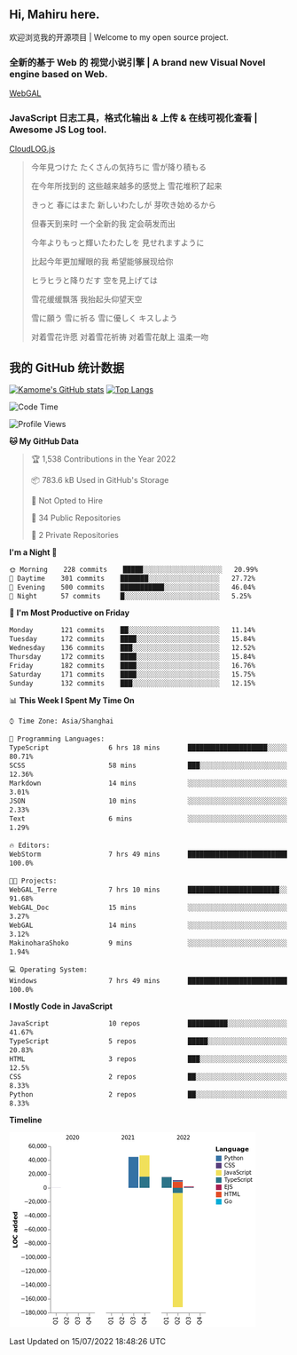 ## Hi, Mahiru here.

欢迎浏览我的开源项目 | Welcome to my open source project.

### 全新的基于 Web 的 视觉小说引擎 | A brand new Visual Novel engine based on Web.

[WebGAL](https://github.com/MakinoharaShoko/WebGAL)

### JavaScript 日志工具，格式化输出 & 上传 & 在线可视化查看 | Awesome JS Log tool.

[CloudLOG.js](https://github.com/MakinoharaShoko/CloudLog.JS)

> 今年見つけた たくさんの気持ちに 雪が降り積もる  
> 
> 在今年所找到的 这些越来越多的感觉上 雪花堆积了起来  
> 
> きっと 春にはまた 新しいわたしが 芽吹き始めるから  
> 
> 但春天到来时 一个全新的我 定会萌发而出  
> 
> 今年よりもっと輝いたわたしを 見せれますように  
> 
> 比起今年更加耀眼的我 希望能够展现给你  
> 
> ヒラヒラと降りだす 空を見上げては  
> 
> 雪花缓缓飘落 我抬起头仰望天空  
> 
> 雪に願う 雪に祈る 雪に優しく キスしよう  
> 
> 对着雪花许愿 对着雪花祈祷 对着雪花献上 温柔一吻

## 我的 GitHub 统计数据

[![Kamome's GitHub stats](https://github-readme-stats.vercel.app/api?username=MakinoharaShoko)](https://github.com/anuraghazra/github-readme-stats)
[![Top Langs](https://github-readme-stats.vercel.app/api/top-langs/?username=MakinoharaShoko&layout=compact)](https://github.com/anuraghazra/github-readme-stats)

<!--
**MakinoharaShoko/MakinoharaShoko** is a ✨ _special_ ✨ repository because its `README.md` (this file) appears on your GitHub profile.

Here are some ideas to get you started:

- 🔭 I’m currently working on ...
- 🌱 I’m currently learning ...
- 👯 I’m looking to collaborate on ...
- 🤔 I’m looking for help with ...
- 💬 Ask me about ...
- 📫 How to reach me: ...
- 😄 Pronouns: ...
- ⚡ Fun fact: ...
-->

<!--START_SECTION:waka-->
![Code Time](http://img.shields.io/badge/Code%20Time-0%20secs-blue)

![Profile Views](http://img.shields.io/badge/Profile%20Views-5-blue)

**🐱 My GitHub Data** 

> 🏆 1,538 Contributions in the Year 2022
 > 
> 📦 783.6 kB Used in GitHub's Storage 
 > 
> 🚫 Not Opted to Hire
 > 
> 📜 34 Public Repositories 
 > 
> 🔑 2 Private Repositories  
 > 
**I'm a Night 🦉** 

```text
🌞 Morning    228 commits    █████░░░░░░░░░░░░░░░░░░░░   20.99% 
🌆 Daytime    301 commits    ███████░░░░░░░░░░░░░░░░░░   27.72% 
🌃 Evening    500 commits    ███████████░░░░░░░░░░░░░░   46.04% 
🌙 Night      57 commits     █░░░░░░░░░░░░░░░░░░░░░░░░   5.25%

```
📅 **I'm Most Productive on Friday** 

```text
Monday       121 commits    ██░░░░░░░░░░░░░░░░░░░░░░░   11.14% 
Tuesday      172 commits    ████░░░░░░░░░░░░░░░░░░░░░   15.84% 
Wednesday    136 commits    ███░░░░░░░░░░░░░░░░░░░░░░   12.52% 
Thursday     172 commits    ████░░░░░░░░░░░░░░░░░░░░░   15.84% 
Friday       182 commits    ████░░░░░░░░░░░░░░░░░░░░░   16.76% 
Saturday     171 commits    ████░░░░░░░░░░░░░░░░░░░░░   15.75% 
Sunday       132 commits    ███░░░░░░░░░░░░░░░░░░░░░░   12.15%

```


📊 **This Week I Spent My Time On** 

```text
⌚︎ Time Zone: Asia/Shanghai

💬 Programming Languages: 
TypeScript               6 hrs 18 mins       ████████████████████░░░░░   80.71% 
SCSS                     58 mins             ███░░░░░░░░░░░░░░░░░░░░░░   12.36% 
Markdown                 14 mins             ░░░░░░░░░░░░░░░░░░░░░░░░░   3.01% 
JSON                     10 mins             ░░░░░░░░░░░░░░░░░░░░░░░░░   2.33% 
Text                     6 mins              ░░░░░░░░░░░░░░░░░░░░░░░░░   1.29%

🔥 Editors: 
WebStorm                 7 hrs 49 mins       █████████████████████████   100.0%

🐱‍💻 Projects: 
WebGAL_Terre             7 hrs 10 mins       ███████████████████████░░   91.68% 
WebGAL_Doc               15 mins             ░░░░░░░░░░░░░░░░░░░░░░░░░   3.27% 
WebGAL                   14 mins             ░░░░░░░░░░░░░░░░░░░░░░░░░   3.12% 
MakinoharaShoko          9 mins              ░░░░░░░░░░░░░░░░░░░░░░░░░   1.94%

💻 Operating System: 
Windows                  7 hrs 49 mins       █████████████████████████   100.0%

```

**I Mostly Code in JavaScript** 

```text
JavaScript               10 repos            ██████████░░░░░░░░░░░░░░░   41.67% 
TypeScript               5 repos             █████░░░░░░░░░░░░░░░░░░░░   20.83% 
HTML                     3 repos             ███░░░░░░░░░░░░░░░░░░░░░░   12.5% 
CSS                      2 repos             ██░░░░░░░░░░░░░░░░░░░░░░░   8.33% 
Python                   2 repos             ██░░░░░░░░░░░░░░░░░░░░░░░   8.33%

```


**Timeline**

![Chart not found](https://raw.githubusercontent.com/MakinoharaShoko/MakinoharaShoko/main/charts/bar_graph.png) 


 Last Updated on 15/07/2022 18:48:26 UTC
<!--END_SECTION:waka-->
